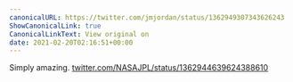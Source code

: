 ```yaml
---
canonicalURL: https://twitter.com/jmjordan/status/1362949307343626243
ShowCanonicalLink: true
CanonicalLinkText: View original on
date: 2021-02-20T02:16:51+00:00
---
```

Simply amazing. [twitter.com/NASAJPL/status/1362944639624388610](https://twitter.com/NASAJPL/status/1362944639624388610)